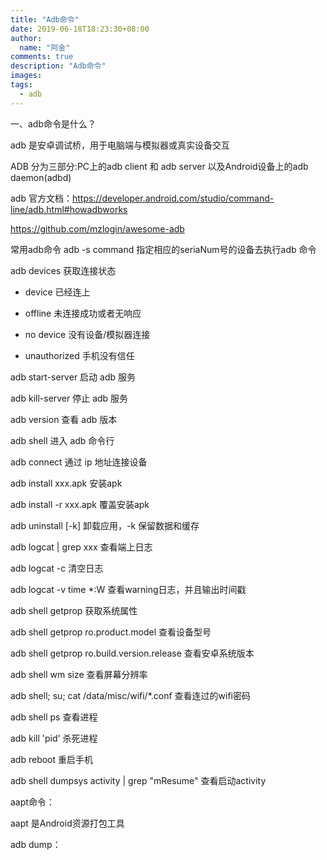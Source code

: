```yaml
---
title: "Adb命令"
date: 2019-06-18T18:23:30+08:00
author:
  name: "阿金"
comments: true
description: "Adb命令"
images:
tags:
  - adb
---
```


一、adb命令是什么？

adb 是安卓调试桥，用于电脑端与模拟器或真实设备交互

ADB 分为三部分:PC上的adb client 和 adb server 以及Android设备上的adb daemon(adbd)

adb 官方文档：https://developer.android.com/studio/command-line/adb.html#howadbworks

https://github.com/mzlogin/awesome-adb

常用adb命令
adb -s <seriaNum> command 指定相应的seriaNum号的设备去执行adb 命令

adb devices 获取连接状态

- device 已经连上

- offline 未连接成功或者无响应

- no device 没有设备/模拟器连接

- unauthorized 手机没有信任

adb start-server 启动 adb 服务

adb kill-server 停止 adb 服务

adb version 查看 adb 版本

adb shell 进入 adb 命令行

adb connect <device-ip> 通过 ip 地址连接设备

adb install xxx.apk 安装apk

adb install -r xxx.apk 覆盖安装apk

adb uninstall [-k] <packageName> 卸载应用，-k 保留数据和缓存

adb logcat | grep xxx 查看端上日志

adb logcat -c 清空日志

adb logcat -v time *:W 查看warning日志，并且输出时间戳

adb shell getprop 获取系统属性

adb shell getprop ro.product.model 查看设备型号

adb shell getprop ro.build.version.release 查看安卓系统版本

adb shell wm size 查看屏幕分辨率

adb shell; su; cat /data/misc/wifi/*.conf 查看连过的wifi密码

adb shell ps 查看进程

adb kill 'pid' 杀死进程

adb reboot 重启手机

adb shell dumpsys activity | grep "mResume"  查看启动activity



aapt命令：

aapt 是Android资源打包工具



adb dump：